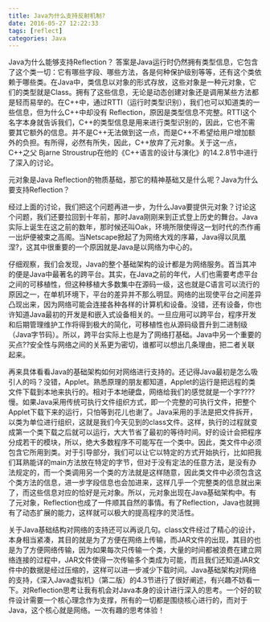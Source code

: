 ```yaml
---
title: Java为什么支持反射机制?
date: 2016-05-27 12:22:33
tags: [reflect]
categories: Java
---
```



Java为什么能够支持Reflection？ 答案是Java运行时仍然拥有类型信息，它包含了这个类一切：它有哪些字段、哪些方法，各是何种保护级别等等，还有这个类依赖于哪些类。在Java中，类信息以对象的形式存放，这些对象是一种元对象，它们的类型就是Class。拥有了这些信息，无论是动态创建对象还是调用某些方法都是轻而易举的。在C++中，通过RTTI（运行时类型识别），我们也可以知道类的一些信息，但为什么C++中却没有 Reflection，原因是类型信息不完整。RTTI这个名字本身就告诉我们，C++的类型信息是用来进行类型识别的，因此，它也不需要其它额外的信息。并不是C++无法做到这一点，而是C++不希望给用户增加额外的负担。有所得，必然有所失，因此，C++放弃了元对象。关于这一点，C++之父 Bjarne Stroustrup在他的《C++语言的设计与演化》的14.2.8节中进行了深入的讨论。

元对象是Java Reflection的物质基础，那它的精神基础又是什么呢？Java为什么要支持Reflection？

经过上面的讨论，我们把这个问题再进一步，为什么Java要提供元对象？讨论这个问题，我们还要拉回到十年前，那时Java刚刚来到正式登上历史的舞台。Java实际上诞生在这之前的数年，那时候还叫Oak，环境所限使得这一划时代的杰作甫一出炉便被束之高阁。当Netscape掀起了为网络大戏的序幕，Java得以凤凰涅?，这其中很重要的一个原因就是Java是以网络为中心的。

仔细观察，我们会发现，Java的整个基础架构的设计都是为网络服务。首当其冲的便是Java中最著名的跨平台。其实，在Java之前的年代，人们也需要考虑平台之间的可移植性，但这种移植大多数集中在源码一级，这也就是C语言可以流行的原因之一，在单机环境下，平台的差异并不那么明显。网络的出现使平台之间差异凸现出来，因为网络可能会连接各种各样的计算机和设备。没错，还有设备，你也许知道Java最初的开发是和嵌入式设备相关的。一旦应用可以跨平台，程序开发和后期管理维护工作将得到极大的简化，可移植性也从源码级晋升到二进制级（Java字节码）。所以，跨平台实际上也是为了网络打基础。Java中另一个重要的买点??安全性与网络之间的关系更为密切，谁都可以想出几条理由，把二者关联起来。

再来具体看看Java的基础架构如何对网络进行支持的。还记得Java最初是怎么吸引人的吗？没错，Applet。熟悉原理的朋友都知道，Applet的运行是把远程的类文件下载到本地来执行的。相对于本地硬盘，网络给我们的感觉就是一个字????慢。如果Java采用传统可执行文件组织方式，即一个完整的可执行文件，把整个 Applet下载下来的运行，只怕等到花儿也谢了。Java采用的手法是把文件拆开，以类为单位进行组织，这就是我们今天见到的class文件。这样，执行的过程就变成第一个类下载之后就可以运行，大大节省了最初的等待时间。好的设计会把程序分成若干的模块，所以，绝大多数程序不可能写在一个类中。因此，类文件中必须包含它所用到类。对于引导部分，我们可以让它以特定的方式开始执行，比如把我们耳熟能详的main方法放在特定的字节，但对于没有定法的任意方法，是没有办法规定的，而一个类调用另一个类的方法就是这样随意，因此类文件中必须包含这个类方法的信息，进一步字段信息也会加进来，这样几乎一个完整类的信息就出来了，而这些信息对应的恰好是元对象。所以，元对象出现在Java基础架构中。有了元对象，Reflection也成了一件顺其自然的事情。有了Reflection，Java也就拥有了动态扩展的能力，这样就可以极大的提高程序的灵活性。

关于Java基础结构对网络的支持还可以再说几句。class文件经过了精心的设计，本身相当紧凑，其目的就是为了方便在网络上传输，而JAR文件的出现，其目的也是为了方便网络传输，因为如果每次只传输一个类，大量的时间都被浪费在建立网络连接的过程中，JAR文件使得一次传输多个类成为可能，而且我们还知道JAR文件中的数据是经过压缩的，这样可以进一步减少下载时间。Java基础架构对网络的支持，《深入Java虚拟机》（第二版）的4.3节进行了很好阐述，有兴趣不妨看一下。对Reflection思考让我有机会对Java本身的设计进行深入的思考。一个好的软件设计需要一个核心理念作为支撑，所有的一切都是围绕核心进行的，而对于Java，这个核心就是网络。一次有趣的思考体验！


